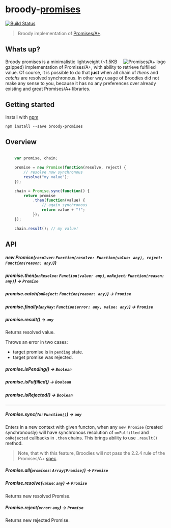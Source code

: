 # broody-[promises](http://promises-aplus.github.io/promises-spec/)

[![Build Status](https://travis-ci.org/gobwas/broody-promises.svg?branch=master)](https://travis-ci.org/gobwas/broody-promises)

> Broody implementation of [Promises/A+](http://promises-aplus.github.io/promises-spec/).

## Whats up?

<a href="https://promisesaplus.com/">
    <img src="https://promisesaplus.com/assets/logo-small.png" alt="Promises/A+ logo"
         title="Promises/A+ 1.0 compliant" align="right" />
</a>

Broody promises is a minimalistic lightweight (~1.5KB gzipped) implementation of Promises/A+, with ability to retrieve fulfilled value.
Of course, it is possible to do that **just** when all chain of *thens* and *catchs* are resolved synchronous.
In other way usage of Broodies did not make any sense to you, because it has no any preferences over already existing and great Promises/A+ libraries.

## Getting started

Install with [npm](https://npmjs.org/package/broody-promises)

```
npm install --save broody-promises
```

## Overview

```js
	
	var promise, chain;

	promise = new Promise(function(resolve, reject) {
		// resolve now synchronous
		resolve("my value");
	});

	chain = Promise.sync(function() {
		return promise
			.then(function(value) {
				// again synchronous
				return value + "!";
			});
	});

	chain.result(); // my value!

```

## API

##### new Promise(`resolver`: `Function(resolve: Function(value: any), reject: Function(reason: any)`))

##### promise.then(`onResolve`: `Function(value: any)`, `onReject`: `Function(reason: any)`) -> `Promise`

##### promise.catch(`onReject`: `Function(reason: any)`) -> `Promise`

##### promise.finally(`anyWay`: `Function(error: any, value: any)`) -> `Promise`

##### promise.result() -> `any`

Returns resolved value.

Throws an error in two cases:
 - target promise is in `pending` state.
 - target promise was rejected.

##### promise.isPending() -> `Boolean`

##### promise.isFulfilled() -> `Boolean`

##### promise.isRejected() -> `Boolean`

________

##### Promise.sync(`fn`: `Function()`) -> `any`

Enters in a new context with given functon, when any `new Promise` (created synchronously) will have synchronous resolution of `onFulfilled` and `onRejected` callbacks in `.then` chains. This brings ability to use `.result()` method.

> Note, that with this feature, Broodies will not pass the 2.2.4 rule of the Promises/A+ [spec](https://promisesaplus.com).

##### Promise.all(`promises`: `Array[Promise]`) -> `Promise`

##### Promise.resolve(`value`: `any`) -> `Promise`

Returns new resolved Promise.

##### Promise.reject(`error`: `any`) -> `Promise`

Returns new rejected Promise.

